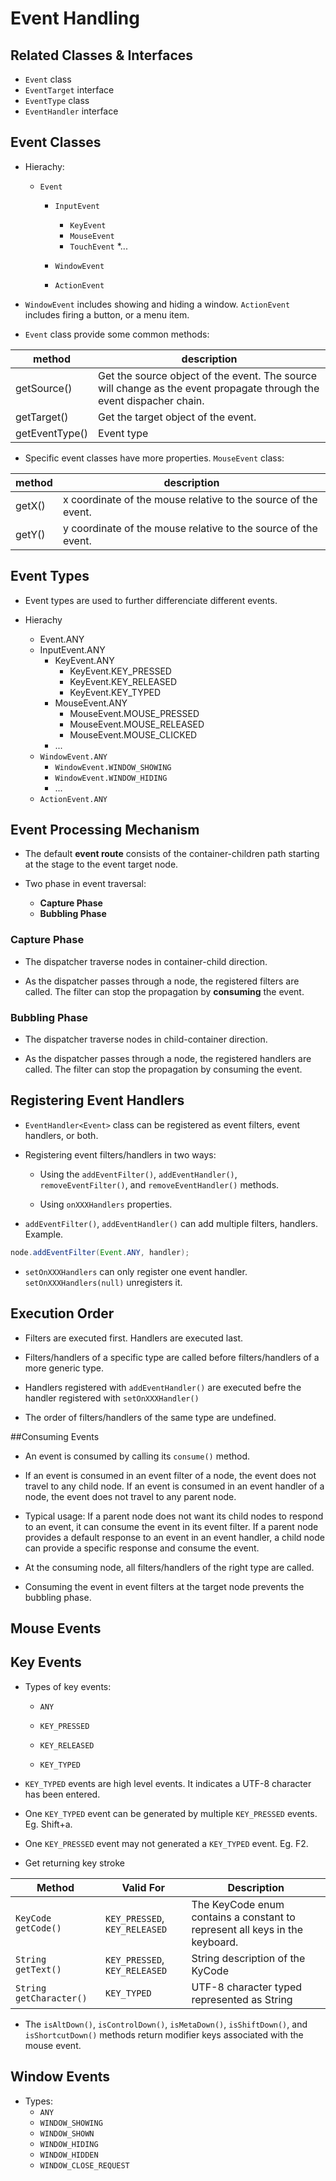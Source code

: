 # Event Handling

## Related Classes & Interfaces

* `Event` class
* `EventTarget` interface
* `EventType` class
* `EventHandler` interface

## Event Classes

* Hierachy:
    * `Event`
        * `InputEvent`
            * `KeyEvent`
            * `MouseEvent`
            * `TouchEvent`
            *...

        * `WindowEvent`
        * `ActionEvent`
        
* `WindowEvent` includes showing and hiding a window. `ActionEvent` includes firing a button, or a menu item.

* `Event` class provide some common methods:

|  method         |    description     |
|-----------------|--------------------|
| getSource()     | Get the source object of the event. The source will change as the event propagate through the event dispacher chain. |
| getTarget()     | Get the target object of the event. |
| getEventType()  | Event type | 

* Specific event classes have more properties. `MouseEvent` class:

|  method         |    description     |
|-----------------|--------------------|
| getX()          | x coordinate of the mouse relative to the source of the event. |
| getY()          | y coordinate of the mouse relative to the source of the event. |

## Event Types

* Event types are used to further differenciate different events.

* Hierachy
    * Event.ANY
    * InputEvent.ANY
        * KeyEvent.ANY
            * KeyEvent.KEY_PRESSED
            * KeyEvent.KEY_RELEASED
            * KeyEvent.KEY_TYPED
        * MouseEvent.ANY
            * MouseEvent.MOUSE_PRESSED
            * MouseEvent.MOUSE_RELEASED
            * MouseEvent.MOUSE_CLICKED
        * ...
    * `WindowEvent.ANY`
        * `WindowEvent.WINDOW_SHOWING`
        * `WindowEvent.WINDOW_HIDING`
        * ...
    * `ActionEvent.ANY`

## Event Processing Mechanism

* The default **event route** 
consists of the container-children path starting at the stage to the event target node.

* Two phase in event traversal:
    * **Capture Phase**
    * **Bubbling Phase**

### Capture Phase

* The dispatcher traverse nodes in container-child direction. 

* As the dispatcher passes through a node, the registered filters are called. The filter can stop the propagation by **consuming** the event.

### Bubbling Phase

* The dispatcher traverse nodes in child-container direction.

* As the dispatcher passes through a node, the registered handlers are called. The filter can stop the propagation by consuming the event.

## Registering Event Handlers

* `EventHandler<Event>` class can be registered as event filters, event handlers, or both.

* Registering event filters/handlers in two ways:

    * Using the `addEventFilter()`, `addEventHandler()`, `removeEventFilter()`, and `removeEventHandler()` methods.
    
    * Using `onXXXHandlers` properties.
    
* `addEventFilter()`, `addEventHandler()` can add multiple filters, handlers.
Example.
```java
node.addEventFilter(Event.ANY, handler);
```

* `setOnXXXHandlers` can only register one event handler. `setOnXXXHandlers(null)` unregisters it.

## Execution Order

* Filters are executed first. Handlers are executed last.

* Filters/handlers of a specific type are called before filters/handlers of a more generic type.

* Handlers registered with `addEventHandler()` are executed befre the handler registered with `setOnXXXHandler()`

* The order of filters/handlers of the same type are undefined.

##Consuming Events

* An event is consumed by calling its `consume()` method.

* If an event is consumed in an event filter
of a node, the event does not travel to any child node. If an event is consumed in an event handler of a node,
the event does not travel to any parent node.

* Typical usage: If a parent node does not want its child nodes to respond to an event, it can consume the event in its event filter. If a parent node provides a default response to an event in an event handler, a child node can provide a specific response and consume the event.

* At the consuming node, all filters/handlers of the right type are called. 

* Consuming the event in event filters at the target node prevents the bubbling phase.

## Mouse Events

## Key Events

* Types of key events:
    * `ANY`
    
    * `KEY_PRESSED`
    
    * `KEY_RELEASED`
    
    * `KEY_TYPED`

* `KEY_TYPED` events are high level events. It indicates a UTF-8 character has been entered. 

* One `KEY_TYPED` event can be generated by multiple `KEY_PRESSED` events. Eg. Shift+a.



* One `KEY_PRESSED` event may not generated a `KEY_TYPED` event. Eg. F2.

* Get returning key stroke

|   Method    | Valid For | Description    |
|-------------|-----------|----------------|
|  `KeyCode getCode()`  |  `KEY_PRESSED`, `KEY_RELEASED` |  The KeyCode enum contains a constant to represent all keys in the keyboard. |
|  `String getText()`  | `KEY_PRESSED`, `KEY_RELEASED`  |  String description of the KyCode |
|  `String getCharacter()`  | `KEY_TYPED` |  UTF-8 character typed represented as String | 


* The `isAltDown()`, `isControlDown()`, `isMetaDown()`, `isShiftDown()`, and `isShortcutDown()` methods return modifier keys associated with the mouse event.

## Window Events

* Types:
    * `ANY`
    * `WINDOW_SHOWING`
    * `WINDOW_SHOWN`
    * `WINDOW_HIDING`
    * `WINDOW_HIDDEN`
    * `WINDOW_CLOSE_REQUEST`
